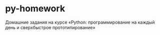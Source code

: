 # py-homework
Домашние задания на курсе «Python: программирование на каждый день и сверхбыстрое прототипирование»
